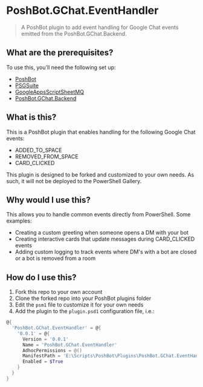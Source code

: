 # PoshBot.GChat.EventHandler
> A PoshBot plugin to add event handling for Google Chat events emitted from the PoshBot.GChat.Backend.

## What are the prerequisites?

To use this, you'll need the following set up:
* [PoshBot](https://github.com/poshbotio/PoshBot)
* [PSGSuite](https://github.com/scrthq/PSGSuite)
* [GoogleAppsScriptSheetMQ](https://github.com/scrthq/GoogleAppsScriptSheetMQ)
* [PoshBot.GChat.Backend](https://github.com/scrthq/PoshBot.GChat.Backend)

## What is this?

This is a PoshBot plugin that enables handling for the following Google Chat events:
* ADDED_TO_SPACE
* REMOVED_FROM_SPACE
* CARD_CLICKED

This plugin is designed to be forked and customized to your own needs. As such, it will not be deployed to the PowerShell Gallery.

## Why would I use this?

This allows you to handle common events directly from PowerShell. Some examples:

* Creating a custom greeting when someone opens a DM with your bot
* Creating interactive cards that update messages during CARD_CLICKED events
* Adding custom logging to track events where DM's with a bot are closed or a bot is removed from a room

## How do I use this?

1. Fork this repo to your own account
2. Clone the forked repo into your PoshBot plugins folder
3. Edit the `psm1` file to customize it for your own needs
4. Add the plugin to the `plugin.psd1` configuration file, i.e.:

```powershell
@{
  'PoshBot.GChat.EventHandler' = @{
    '0.0.1' = @{
      Version = '0.0.1'
      Name = 'PoshBot.GChat.EventHandler'
      AdhocPermissions = @()
      ManifestPath = 'E:\Scripts\PoshBot\Plugins\PoshBot.GChat.EventHandler\PoshBot.GChat.EventHandler.psd1'
      Enabled = $True
    }
  }
}
```
